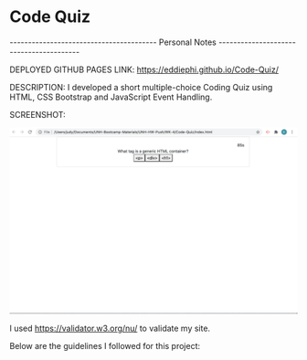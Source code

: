 # Code Quiz

---------------------------------------- Personal Notes ----------------------------------------

DEPLOYED GITHUB PAGES LINK: https://eddiephi.github.io/Code-Quiz/

DESCRIPTION: I developed a short multiple-choice Coding Quiz using HTML, CSS Bootstrap and JavaScript Event Handling.

SCREENSHOT:

![Code Quiz](./Assets/code-quiz-screenshot.png)

I used https://validator.w3.org/nu/ to validate my site.

Below are the guidelines I followed for this project:



